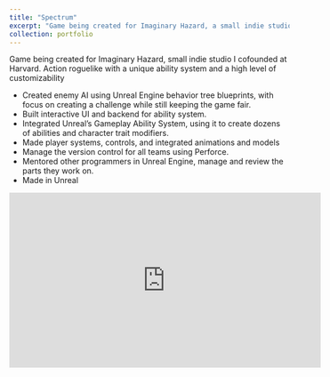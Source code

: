 ```yaml
---
title: "Spectrum"
excerpt: "Game being created for Imaginary Hazard, a small indie studio I co-founded at Harvard. Action roguelike with a unique ability system and a high level of customizability.<br/><img src='/images/SpectrumDemo.jpg' width='560' height='315'/>"
collection: portfolio
---
```

Game being created for Imaginary Hazard, small indie studio I cofounded at Harvard. Action roguelike with a unique ability system and a high level of customizability

- Created enemy AI using Unreal Engine behavior tree blueprints, with focus on creating a challenge while still keeping the game fair.
- Built interactive UI and backend for ability system.
- Integrated Unreal’s Gameplay Ability System, using it to create dozens of abilities and character trait modifiers.
- Made player systems, controls, and integrated animations and models
- Manage the version control for all teams using Perforce.
- Mentored other programmers in Unreal Engine, manage and review the parts they work on.
- Made in Unreal

<iframe width="560" height="315" src="https://www.youtube.com/embed/Tr-lacjNUD0" frameborder="0" allowfullscreen></iframe>
